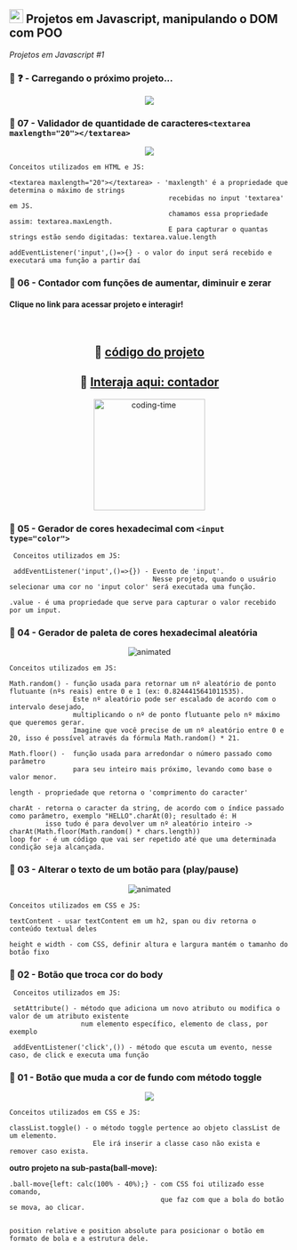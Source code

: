## <img height="25" src="https://user-images.githubusercontent.com/112887006/228707454-621d0a9b-0de7-42d3-b383-06fe830e87c0.png"/> Projetos em Javascript, manipulando o DOM com POO
_Projetos em Javascript #1_
 

### :open_file_folder: :question:	 - Carregando o próximo projeto...

<p align="center">
<img src="https://user-images.githubusercontent.com/112887006/232645199-fef7e43e-e29e-486d-885a-b8eebdc9f0ef.png" />
</p>


### :open_file_folder: 07 - Validador de quantidade de caracteres`<textarea maxlength="20"></textarea>`


<p align="center">
<img src="https://user-images.githubusercontent.com/112887006/228672123-66acb432-f0f2-41d2-815f-a429a39ed174.gif" />
</p>

    
    Conceitos utilizados em HTML e JS:
    
    <textarea maxlength="20"></textarea> - 'maxlength' é a propriedade que determina o máximo de strings 
                                            recebidas no input 'textarea' em JS.
                                            chamamos essa propriedade assim: textarea.maxLength. 
                                            E para capturar o quantas strings estão sendo digitadas: textarea.value.length
     
    addEventListener('input',()=>{} - o valor do input será recebido e executará uma função a partir daí


### :open_file_folder: 06 - Contador com funções de aumentar, diminuir e zerar


#### **Clique no link para acessar projeto e interagir!**

<br>
     
## <div align="center"> :link: <a href="https://github.com/thaynalp/Contador-em-JS" target="_blank">código do projeto</a></div>
## <div align="center"> :link: <a href="https://thaynalp.github.io/Contador-em-JS/" target="_blank">Interaja aqui: contador</a></div>

<div align="center"> <img  height="200" alt="coding-time" src="https://user-images.githubusercontent.com/112887006/232643236-550a5078-ded3-4188-b958-156ca933bbf2.png"></div>


### :open_file_folder: 05 - Gerador de cores hexadecimal com `<input type="color">`
     
     Conceitos utilizados em JS: 
     
     addEventListener('input',()=>{}) - Evento de 'input'. 
                                        Nesse projeto, quando o usuário selecionar uma cor no 'input color' será executada uma função.
     
    .value - é uma propriedade que serve para capturar o valor recebido por um input. 
     


### :open_file_folder: 04 - Gerador de paleta de cores hexadecimal aleatória

<p align="center">
<img src="https://user-images.githubusercontent.com/112887006/231041294-08f8cbca-1649-4fce-b1f2-ca969b70952c.gif" alt="animated" />
</p>

   
    Conceitos utilizados em JS: 
    
    Math.random() - função usada para retornar um nº aleatório de ponto flutuante (nºs reais) entre 0 e 1 (ex: 0.8244415641011535).
                    Este nº aleatório pode ser escalado de acordo com o intervalo desejado, 
                    multiplicando o nº de ponto flutuante pelo nº máximo que queremos gerar.
                    Imagine que você precise de um nº aleatório entre 0 e 20, isso é possível através da fórmula Math.random() * 21.
                    
    Math.floor() -  função usada para arredondar o número passado como parâmetro
                    para seu inteiro mais próximo, levando como base o valor menor.
    
    length - propriedade que retorna o 'comprimento do caracter'
    
    charAt - retorna o caracter da string, de acordo com o índice passado como parâmetro, exemplo "HELLO".charAt(0); resultado é: H
             isso tudo é para devolver um nº aleatório inteiro -> charAt(Math.floor(Math.random() * chars.length))
    loop for - é um código que vai ser repetido até que uma determinada condição seja alcançada. 
    
   
### :open_file_folder: 03 - Alterar o texto de um botão para (play/pause)

<p align="center">
<img src="https://user-images.githubusercontent.com/112887006/228676738-d09f12dd-720d-4eb7-aaf5-d18312363f3b.gif" alt="animated" />
</p>
               
    Conceitos utilizados em CSS e JS: 
    
    textContent - usar textContent em um h2, span ou div retorna o conteúdo textual deles
    
    height e width - com CSS, definir altura e largura mantém o tamanho do botão fixo


 ### :open_file_folder: 02 - Botão que troca cor do body
 
     Conceitos utilizados em JS: 
     
     setAttribute() - método que adiciona um novo atributo ou modifica o valor de um atributo existente 
                      num elemento específico, elemento de class, por exemplo
 
     addEventListener('click',()) - método que escuta um evento, nesse caso, de click e executa uma função
      

 ### :open_file_folder: 01 - Botão que muda a cor de fundo com método toggle

<p align="center">
<img src="https://user-images.githubusercontent.com/112887006/228675727-c8acd4c6-514e-4248-a684-a9aa2bca4b92.gif" />
</p>
    
    
    Conceitos utilizados em CSS e JS: 
    
    classList.toggle() - o método toggle pertence ao objeto classList de um elemento.
                         Ele irá inserir a classe caso não exista e remover caso exista.
    
**outro projeto na sub-pasta(ball-move):**
    
    .ball-move{left: calc(100% - 40%);} - com CSS foi utilizado esse comando, 
                                          que faz com que a bola do botão se mova, ao clicar. 
    
                         
    position relative e position absolute para posicionar o botão em formato de bola e a estrutura dele.
 



     
     

     
